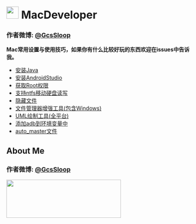 # <img src="http://ww2.sinaimg.cn/large/005Xtdi2jw1f47npwm752j3074074t8w.jpg" width=32 /> MacDeveloper

### 作者微博: [@GcsSloop](http://weibo.com/GcsSloop)

**Mac常用设置与使用技巧，如果你有什么比较好玩的东西欢迎在issues中告诉我。**

* [安装Java](https://github.com/GcsSloop/MacDeveloper/blob/master/Java.md)
* [安装AndroidStudio](https://github.com/GcsSloop/MacDeveloper/blob/master/AndroidStudio.md)
* [获取Root权限](https://github.com/GcsSloop/MacDeveloper/blob/master/Root.md)
* [支持ntfs移动硬盘读写](https://github.com/GcsSloop/MacDeveloper/blob/master/Support_Ntfs.md)
* [隐藏文件](https://github.com/GcsSloop/MacDeveloper/blob/master/HideFile.md)
* [文件管理器增强工具(包含Windows)](https://github.com/GcsSloop/MacDeveloper/blob/master/XtraFinder.md)
* [UML绘制工具(全平台)](https://github.com/GcsSloop/MacDeveloper/blob/master/UML.md)
* [添加adb到环境变量中](https://github.com/GcsSloop/MacDeveloper/blob/master/AddAdbInPath.md)
* [auto_master文件](https://github.com/GcsSloop/MacDeveloper/blob/master/Auto_master.md)


## About Me

### 作者微博: [@GcsSloop](http://weibo.com/GcsSloop)

<a href="https://github.com/GcsSloop/README/blob/master/README.md" target="_blank"> <img src="http://ww4.sinaimg.cn/large/005Xtdi2gw1f1qn89ihu3j315o0dwwjc.jpg" width=300 height=100 /> </a>
